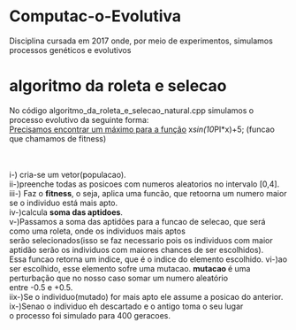 # Computac-o-Evolutiva
 Disciplina cursada em 2017 onde, por meio de experimentos, simulamos processos genéticos e evolutivos
 
 # algoritmo da roleta e selecao 
 No código algoritmo_da_roleta_e_selecao_natural.cpp simulamos o processo evolutivo da seguinte forma:<br>
 <u> Precisamos encontrar um máximo para a função</u> x*sin(10*PI*x)+5; (funcao que chamamos de fitness)<br>
 
 <br>
 <br>
i-) cria-se um vetor(populacao).<br>
ii-)preenche todas as posicoes com numeros aleatorios no intervalo [0,4].<br>
iii-) Faz o <b>fitness</b>, o seja, aplica uma funcão, que retoorna um numero maior se o individuo está mais apto.<br>
iv-)calcula <b>soma das aptidoes</b>.<br>
v-)Passamos a soma das aptidões para a funcao de selecao, que será como uma roleta, onde os individuos mais aptos <br>
serão selecionados(isso se faz necessario pois os individuos com maior aptidão serão os individuos com maiores chances de ser escolhidos).<br>Essa funcao retorna um indice, que é o indice do elemento escolhido.
vi-)ao ser escolhido, esse elemento sofre uma mutacao. <b> mutacao </b> é uma perturbação que no nosso caso somar um numero aleatório<br>
entre -0.5 e +0.5.<br>
iix-)Se o individuo(mutado) for mais apto ele assume a posicao do anterior.<br>
ix-)Senao o individuo eh descartado e o antigo toma o seu lugar<br>
o processo foi simulado para 400 geracoes.




           


 

